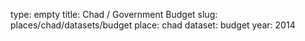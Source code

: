 type: empty
title: Chad / Government Budget
slug: places/chad/datasets/budget
place: chad
dataset: budget
year: 2014
